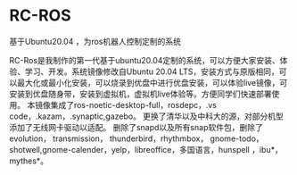 # RC-ROS
基于Ubuntu20.04 ，为ros机器人控制定制的系统

RC-Ros是我制作的第一代基于ubuntu20.04定制的系统，可以方便大家安装、体验、学习、开发。系统镜像修改自Ubuntu 20.04 LTS，安装方式与原版相同，可以最大化或最小化安装，可以烧录到优盘中进行优盘安装，可以体验live镜像，可安装到优盘随身带，安装到虚拟机，虚拟机live体验等。方便同学们快速部署使用。
本镜像集成了ros-noetic-desktop-full，rosdepc，.vs code，.kazam，.synaptic,gazebo。
更换了清华以及中科大的源，对部分机型添加了无线网卡驱动以适配。
删除了snapd以及所有snap软件包，删除了evolution， transmission， thunderbird，rhythmbox， gnome-todo， shotwell,gnome-calender，yelp，libreoffice，多国语言，hunspell ，ibu*， mythes*。
